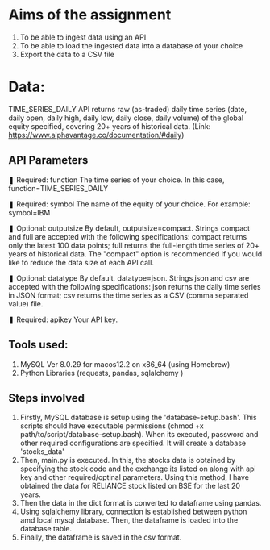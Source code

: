 # Aims of the assignment 
1. To be able to ingest data using an API
2. To be able to load the ingested data into a database of your choice
3. Export the data to a CSV file

# Data:

TIME_SERIES_DAILY API returns raw (as-traded) daily time series (date, daily open, daily high, daily low, daily close, daily volume) of the global equity specified, covering 20+ years of historical data. (Link: https://www.alphavantage.co/documentation/#daily)

## API Parameters
❚ Required: function
The time series of your choice. In this case, function=TIME_SERIES_DAILY

❚ Required: symbol
The name of the equity of your choice. For example: symbol=IBM

❚ Optional: outputsize
By default, outputsize=compact. Strings compact and full are accepted with the following specifications: compact returns only the latest 100 data points; full returns the full-length time series of 20+ years of historical data. The "compact" option is recommended if you would like to reduce the data size of each API call.

❚ Optional: datatype
By default, datatype=json. Strings json and csv are accepted with the following specifications: json returns the daily time series in JSON format; csv returns the time series as a CSV (comma separated value) file.

❚ Required: apikey
Your API key.

## Tools used:

1. MySQL Ver 8.0.29 for macos12.2 on x86_64 (using Homebrew)
2. Python Libraries (requests, pandas, sqlalchemy )

## Steps involved

1. Firstly, MySQL database is setup using the 'database-setup.bash'. This scripts should have executable permissions (chmod +x path/to/script/database-setup.bash). When its executed, password and other required configurations are specified. It will create a database 'stocks_data'
2. Then, main.py is executed. In this, the stocks data is obtained by specifying the stock code and the exchange its listed on along with api key and other required/optinal parameters. Using this method, I have obtained the data for  RELIANCE stock listed on BSE for the last 20 years. 
3. Then the data in the dict format is converted to dataframe using pandas. 
4. Using sqlalchemy library, connection is established between python amd local mysql database. Then, the dataframe is loaded into the database table.
5. Finally, the dataframe is saved in the csv format.